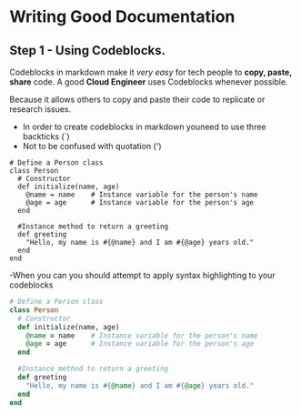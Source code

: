 # Writing Good Documentation

## Step 1 - Using Codeblocks.

Codeblocks in markdown make it *very easy* for tech people to **copy, paste, share** code.
A good __Cloud Engineer__ uses Codeblocks whenever possible.

Because it allows others to copy and paste their code to replicate or research issues.


- In order to create codeblocks in markdown youneed to use three backticks (`)
- Not to be confused with quotation (')
```
# Define a Person class
class Person
  # Constructor
  def initialize(name, age)
    @name = name    # Instance variable for the person's name
    @age = age      # Instance variable for the person's age
  end

  #Instance method to return a greeting
  def greeting
    "Hello, my name is #{@name} and I am #{@age} years old."
  end
end
```


-When you can you should attempt to apply syntax highlighting to your codeblocks

```ruby
# Define a Person class
class Person
  # Constructor
  def initialize(name, age)
    @name = name    # Instance variable for the person's name
    @age = age      # Instance variable for the person's age
  end

  #Instance method to return a greeting
  def greeting
    "Hello, my name is #{@name} and I am #{@age} years old."
  end
end

```





